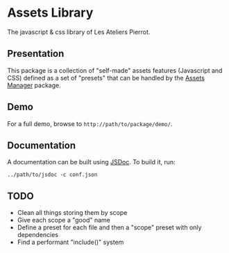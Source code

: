 Assets Library
==============

The javascript & css library of Les Ateliers Pierrot.


## Presentation

This package is a collection of "self-made" assets features (Javascript and CSS) defined
as a set of "presets" that can be handled by the [Assets Manager](http://github.com/atelierspierrot/assets-manager)
package.

## Demo

For a full demo, browse to `http://path/to/package/demo/`.

## Documentation

A documentation can be built using [JSDoc](http://usejsdoc.org/). To build it, run:

    ../path/to/jsdoc -c conf.json

## TODO

- Clean all things storing them by scope
- Give each scope a "good" name
- Define a preset for each file and then a "scope" preset with only dependencies
- Find a performant "include()" system
